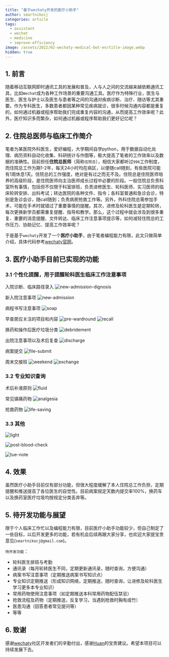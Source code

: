 ```yaml
---
title: "基于wechaty开发的医疗小助手"
author: smartnikocj
categories: article
tags:
  - assistant
  - wechat
  - medicine
  - improve-efficiency
image: /assets/2022/02-wechaty-medical-bot-en/title-image.webp
hidden: true
---
```


## 1. 前言

随着移动互联网即时通讯工具的发展和普及，人与人之间的交流越来越依赖通讯工具，比如`Wechat`成为各种工作场景的重要沟通工具。医疗作为特殊行业，医生与医生、医生与护士以及医生与患者等之间的沟通对疾病诊断、治疗、随访等尤其重要。作为专科医生，多数患者都因某种常见疾病就诊，很多时候沟通内容都是重复的，如何通过机器或程序帮助我们完成重复内容的沟通，从而提高工作效率呢？此外，医疗知识多而繁杂，如何通过机器或程序帮助我们更好记忆呢？

## 2. 住院总医师与临床工作简介

笔者为某医院外科医生，爱好编程，大学期间自学python，用于数据自动化处理、病历资料自动化收集、科研统计与作图等，极大提高了笔者的工作效率以及数据的准确性。目前担任**住院总医师**（简称`住院总`），相信大家都听过`996`工作制度，而住院总工作为期1-2年，每天24小时均在病区，以便随call随到，有些医院可能有1周休息1天。住院总的工作强度，绝对是有过之而无不及。住院总是住院医师培养的高级阶段，是住院医师向主治医师成长过程中必要的阶段。一般住院总负责科室所有事情，包括但不仅限于科室排班，负责进修医生、轮科医师、实习医师的临床轮转安排、出科考试；转达医院的各种文件、指令；各科室普通和急诊会诊，特别是急诊会诊，随call随到；负责病房抢救工作等。另外，外科住院总需参加手术，可能在手术时就错过了重要事情的提醒。其次，进修及轮科医生是定期轮转，每次更换新学员都需重复提醒、指导和教学。那么，这个过程中就会涉及到很多重复、重要的消息提醒、文件转达、临床工作注意事项提示等，如何减轻住院总的工作压力、协助记忆、提高工作效率呢？

于是基于`wechaty`开发了一个**医疗小助手**，由于笔者编程能力有限，此文只做简单介绍，具体代码参考[wechaty官网](https://github.com/wechaty/wechaty)。

## 3. 医疗小助手目前已实现的功能

### 3.1 个性化提醒，用于提醒轮科医生临床工作注意事项

入院诊断、临床路径录入
![new-admission-dignosis](/assets/2022/02-wechaty-medical-bot-en/new-admission-dignosis.webp)

新入院注意事项
![new-admission](/assets/2022/02-wechaty-medical-bot-en/new-admission.webp)

病程书写注意事项
![soap](/assets/2022/02-wechaty-medical-bot-en/soap.webp)

早查房应关注的项目和内容
![pre-wardround](/assets/2022/02-wechaty-medical-bot-en/pre-wardround.webp)
![recall](/assets/2022/02-wechaty-medical-bot-en/recall.webp)

换药和操作后医疗垃圾分类
![debridement](/assets/2022/02-wechaty-medical-bot-en/debridement.webp)

出院注意事项以及术后复查
![discharge](/assets/2022/02-wechaty-medical-bot-en/discharge.webp)

病案提交
![file-submit](/assets/2022/02-wechaty-medical-bot-en/file-submit.webp)

周末交接班
![weekend](/assets/2022/02-wechaty-medical-bot-en/weekend.webp)
![exchange](/assets/2022/02-wechaty-medical-bot-en/exchange.webp)

### 3.2 专业知识查询

术后补液原则
![fluid](/assets/2022/02-wechaty-medical-bot-en/fluid.webp)

常见镇痛药物
![analgesia](/assets/2022/02-wechaty-medical-bot-en/analgesia.webp)

抢救药物
![life-saving](/assets/2022/02-wechaty-medical-bot-en/life-saving.webp)

### 3.3 其他

![light](/assets/2022/02-wechaty-medical-bot-en/light.webp)

![post-blood-check](/assets/2022/02-wechaty-medical-bot-en/post-blood-check.webp)

![tue-note](/assets/2022/02-wechaty-medical-bot-en/tue-note.webp)

## 4. 效果

虽然医疗小助手目前仅有部分功能，但很大程度缓解了本人住院总工作负担，定期提醒和推送提高了各位医生的自觉性。目前病案规定天数内提交率100%，换药车以及换药室医疗垃圾均按规定分类丢弃等。

## 5. 待开发功能与展望

限于个人临床工作忙以及编程能力有限，目前医疗小助手功能较少，但自己制定了一些目标，以后开发更多的功能，若有机会后续再跟大家分享，也欢迎大家提宝贵意见(`smartnikocj@gmail.com`)。

`待开发功能`：

- 轮科医生排班与考勤
- 通讯录（每月轮转医生不同，定期更新通讯录，随时查询，方便沟通）
- 病案书写注意事项（定期推送病案书写知识点）
- 专业知识定期推送（形成知识网络，定期推送，随时查询，让进修及轮科医生学习更多本专业知识）
- 常用药物使用注意事项（如定期推送本科常用药物配伍禁忌）
- 抢救流程及药物（定期推送，反复学习，当遇到抢救时胸有成竹）
- 医患沟通（回答患者常见提问等）
- 等等

## 6. 致谢

感谢[wechaty](https://wechaty.js.org/)社区开发者们的辛勤付出，感谢[Huan](https://github.com/huan)的宝贵建议。希望本项目可以持续发展下去。
